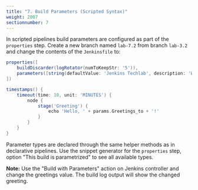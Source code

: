 ```yaml
---
title: "7. Build Parameters (Scripted Syntax)"
weight: 2007
sectionnumber: 7
---
```


In scripted pipelines build parameters are configured as part of the ``properties`` step.
Create a new branch named ``lab-7.2`` from branch ``lab-3.2`` and change the contents of the ``Jenkinsfile`` to:

```groovy
properties([
    buildDiscarder(logRotator(numToKeepStr: '5')),
    parameters([string(defaultValue: 'Jenkins Techlab', description: 'Who to greet?', name: 'Greetings_to')])
])

timestamps() {
    timeout(time: 10, unit: 'MINUTES') {
        node {
            stage('Greeting') {
                echo 'Hello, ' + params.Greetings_to + '!'
            }
        }
    }
}
```

Parameter types are declared through the same helper methods as in declarative pipelines.
Use the snippet generator for the ``properties`` step, option "This build is parametrized" to see
all available types.

**Note:** Use the "Build with Parameters" action on Jenkins controller and change the greetings value. The build log output will show the changed greeting.
